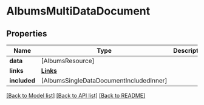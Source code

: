 # AlbumsMultiDataDocument

## Properties
Name | Type | Description | Notes
------------ | ------------- | ------------- | -------------
**data** | [AlbumsResource] |  | [optional] 
**links** | [**Links**](Links.md) |  | [optional] 
**included** | [AlbumsSingleDataDocumentIncludedInner] |  | [optional] 

[[Back to Model list]](../README.md#documentation-for-models) [[Back to API list]](../README.md#documentation-for-api-endpoints) [[Back to README]](../README.md)


